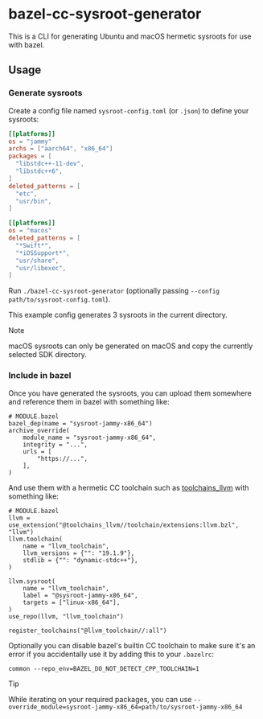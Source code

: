 # bazel-cc-sysroot-generator

This is a CLI for generating Ubuntu and macOS hermetic sysroots for use
with bazel.

## Usage

### Generate sysroots

Create a config file named `sysroot-config.toml` (or `.json`) to define
your sysroots:

```toml
[[platforms]]
os = "jammy"
archs = ["aarch64", "x86_64"]
packages = [
  "libstdc++-11-dev",
  "libstdc++6",
]
deleted_patterns = [
  "etc",
  "usr/bin",
]

[[platforms]]
os = "macos"
deleted_patterns = [
  "*Swift*",
  "*iOSSupport*",
  "usr/share",
  "usr/libexec",
]
```

Run `./bazel-cc-sysroot-generator` (optionally passing `--config
path/to/sysroot-config.toml`).

This example config generates 3 sysroots in the current directory.

> [!NOTE]
> macOS sysroots can only be generated on macOS and copy the
> currently selected SDK directory.

### Include in bazel

Once you have generated the sysroots, you can upload them somewhere and
reference them in bazel with something like:

```bzl
# MODULE.bazel
bazel_dep(name = "sysroot-jammy-x86_64")
archive_override(
    module_name = "sysroot-jammy-x86_64",
    integrity = "...",
    urls = [
        "https://...",
    ],
)
```

And use them with a hermetic CC toolchain such as
[toolchains_llvm](https://github.com/bazel-contrib/toolchains_llvm) with
something like:

```bzl
# MODULE.bazel
llvm = use_extension("@toolchains_llvm//toolchain/extensions:llvm.bzl", "llvm")
llvm.toolchain(
    name = "llvm_toolchain",
    llvm_versions = {"": "19.1.9"},
    stdlib = {"": "dynamic-stdc++"},
)

llvm.sysroot(
    name = "llvm_toolchain",
    label = "@sysroot-jammy-x86_64",
    targets = ["linux-x86_64"],
)
use_repo(llvm, "llvm_toolchain")

register_toolchains("@llvm_toolchain//:all")
```

Optionally you can disable bazel's builtin CC toolchain to make sure
it's an error if you accidentally use it by adding this to your
`.bazelrc`:

```
common --repo_env=BAZEL_DO_NOT_DETECT_CPP_TOOLCHAIN=1
```

> [!TIP]
> While iterating on your required packages, you can use
> `--override_module=sysroot-jammy-x86_64=path/to/sysroot-jammy-x86_64`

